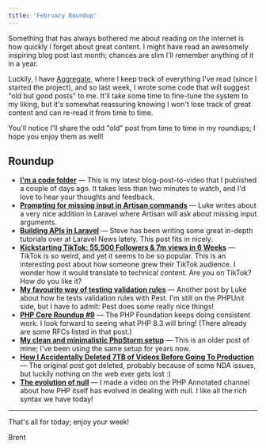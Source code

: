 ```yaml
---
title: 'February Roundup'
---
```


Something that has always bothered me about reading on the internet is how quickly I forget about great content. I might have read an awesomely inspiring blog post last month; chances are slim I'll remember anything of it in a year.

Luckily, I have [Aggregate](https://aggregate.stitcher.io/), where I keep track of everything I've read (since I started the project), and so last week, I wrote some code that will suggest "old but good posts" to me. It'll take some time to fine-tune the system to my liking, but it's somewhat reassuring knowing I won't lose track of great content and can re-read it from time to time.

You'll notice I'll share the odd "old" post from time to time in my roundups; I hope you enjoy them as well!

## Roundup

- **[I'm a code folder](https://aggregate.stitcher.io/post/522257a3-913f-48e8-9457-76c5786679e1)** — This is my latest blog-post-to-video that I published a couple of days ago. It takes less than two minutes to watch, and I'd love to hear your thoughts and feedback.
- **[Prompting for missing input in Artisan commands](https://aggregate.stitcher.io/post/ddb8a9da-26ea-4596-bbe8-9a760f271d77)** — Luke writes about a very nice addition in Laravel where Artisan will ask about missing input arguments.
- **[Building APIs in Laravel](https://aggregate.stitcher.io/post/53df60fc-594a-4d31-8302-f884aa41548b)** — Steve has been writing some great in-depth tutorials over at Laravel News lately. This post fits in nicely. 
- **[Kickstarting TikTok: 55,500 Followers & 7m views in 6 Weeks](https://aggregate.stitcher.io/post/9ba1de47-f327-4598-acf2-01109066f772)** — TikTok is so weird, and yet it seems to be so popular. This is an interesting post about how someone grew their TikTok audience. I wonder how it would translate to technical content. Are you on TikTok? How do you like it?
- **[My favourite way of testing validation rules](https://aggregate.stitcher.io/post/e31c928d-a9a6-43c8-b2e0-8537fc97feb5)** — Another post by Luke about how he tests validation rules with Pest. I'm still on the PHPUnit side, but I have to admit: Pest does some really nice things!
- **[PHP Core Roundup #9](https://aggregate.stitcher.io/post/5a759825-c63f-4eac-86e5-77efb5d7bbf9)** — The PHP Foundation keeps doing consistent work. I look forward to seeing what PHP 8.3 will bring! (There already are some RFCs listed in that post.)
- **[My clean and minimalistic PhpStorm setup](https://aggregate.stitcher.io/post/31dff57e-20d2-4dc8-92b7-4886c79a0f8d)** — This is an older post of mine; I've been using the same setup for years now. 
- **[How I Accidentally Deleted 7TB of Videos Before Going To Production](https://web.archive.org/web/20220505100521/https://blog.thevinter.com/posts/vimeo)** — The original post got deleted, probably because of some NDA issues, but luckily nothing on the web ever gets lost :)
- **[The evolution of null](https://aggregate.stitcher.io/post/3543dc2b-11ed-46ea-97ac-d5d1bdad7200)** — I made a video on the PHP Annotated channel about how PHP itself has evolved in dealing with null. I like all the rich syntax we have today!

--- 

That's all for today; enjoy your week!

Brent